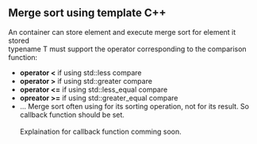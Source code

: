 ## Merge sort using template C++<br/>
An container can store element and execute merge sort for element it stored<br/>
typename T must support the operator corresponding to the comparison function:<br/>
- **operator <** if using std::less compare
- **operator >** if using std::greater compare
- **operator <=** if using std::less_equal compare
- **opreator >=** if using std::greater_equal compare
- ...
Merge sort often using for its sorting operation, not for its result. So callback function should be set.<br/><br/>
Explaination for callback function comming soon.
